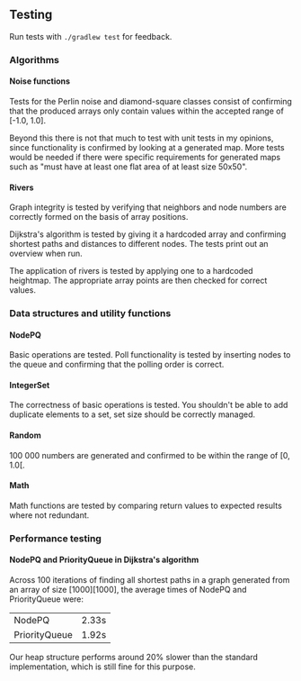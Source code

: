 ## Testing
Run tests with `./gradlew test` for feedback.

### Algorithms

#### Noise functions
Tests for the Perlin noise and diamond-square classes consist of confirming that the produced arrays only contain values within the accepted range of [-1.0, 1.0].

Beyond this there is not that much to test with unit tests in my opinions, since functionality is confirmed by looking at a generated map. More tests would be needed if there were specific requirements for generated maps such as "must have at least one flat area of at least size 50x50".

#### Rivers 
Graph integrity is tested by verifying that neighbors and node numbers are correctly formed on the basis of array positions. 

Dijkstra's algorithm is tested by giving it a hardcoded array and confirming shortest paths and distances to different nodes. The tests print out an overview when run.

The application of rivers is tested by applying one to a hardcoded heightmap. The appropriate array points are then checked for correct values. 

### Data structures and utility functions

#### NodePQ
Basic operations are tested. Poll functionality is tested by inserting nodes to the queue and confirming that the polling order is correct. 

#### IntegerSet
The correctness of basic operations is tested. You shouldn't be able to add duplicate elements to a set, set size should be correctly managed.

#### Random
100 000 numbers are generated and confirmed to be within the range of [0, 1.0[.

#### Math
Math functions are tested by comparing return values to expected results where not redundant.

### Performance testing

#### NodePQ and PriorityQueue in Dijkstra's algorithm
Across 100 iterations of finding all shortest paths in a graph generated from an array of size [1000][1000], the average times of NodePQ and PriorityQueue were:

|               |       |
|---------------|-------|
| NodePQ        | 2.33s |
| PriorityQueue | 1.92s |

Our heap structure performs around 20% slower than the standard implementation, which is still fine for this purpose.
